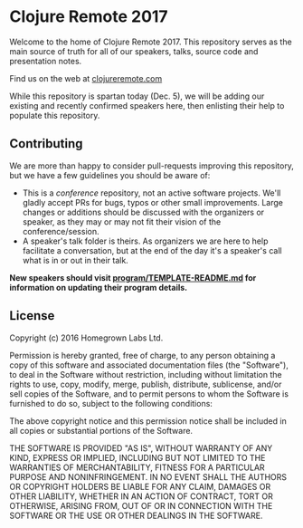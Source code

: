 # Clojure Remote 2017

Welcome to the home of Clojure Remote 2017. This repository serves as the main source of truth for all of our speakers, talks,  source code and presentation notes.

Find us on the web at [clojureremote.com](https://clojureremote.com)

While this repository is spartan today (Dec. 5), we will be adding our existing and recently confirmed speakers here, then enlisting their help to populate this repository.

## Contributing

We are more than happy to consider pull-requests improving this repository, but we have a few guidelines you should be aware of:

- This is a *conference* repository, not an active software projects. We'll gladly accept PRs for bugs, typos or other small improvements. Large changes or additions should be discussed with the organizers or speaker, as they may or may not fit their vision of the conference/session.
- A speaker's talk folder is theirs. As organizers we are here to help facilitate a conversation, but at the end of the day it's a speaker's call what is in or out in their talk.

**New speakers should visit [program/TEMPLATE-README.md](program/TEMPLATE-README.md) for information on updating their program details.**

## License

Copyright (c) 2016 Homegrown Labs Ltd.

Permission is hereby granted, free of charge, to any person obtaining a copy of this software and associated documentation files (the "Software"), to deal in the Software without restriction, including without limitation the rights to use, copy, modify, merge, publish, distribute, sublicense, and/or sell copies of the Software, and to permit persons to whom the Software is furnished to do so, subject to the following conditions:

The above copyright notice and this permission notice shall be included in all copies or substantial portions of the Software.

THE SOFTWARE IS PROVIDED "AS IS", WITHOUT WARRANTY OF ANY KIND, EXPRESS OR IMPLIED, INCLUDING BUT NOT LIMITED TO THE WARRANTIES OF MERCHANTABILITY, FITNESS FOR A PARTICULAR PURPOSE AND NONINFRINGEMENT. IN NO EVENT SHALL THE AUTHORS OR COPYRIGHT HOLDERS BE LIABLE FOR ANY CLAIM, DAMAGES OR OTHER LIABILITY, WHETHER IN AN ACTION OF CONTRACT, TORT OR OTHERWISE, ARISING FROM, OUT OF OR IN CONNECTION WITH THE SOFTWARE OR THE USE OR OTHER DEALINGS IN THE SOFTWARE.
